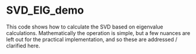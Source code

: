 # SVD_EIG_demo
This code shows how to calculate the SVD based on eigenvalue calculations. Mathematically the operation is simple, but a few nuances are left out for the practical implementation, and so these are addressed / clarified here.
